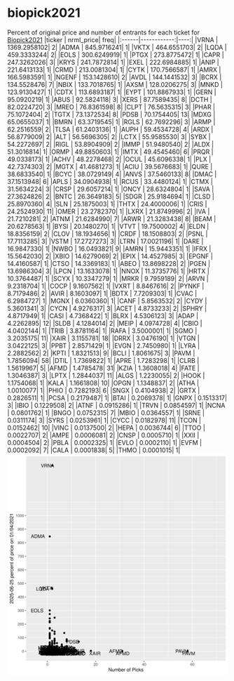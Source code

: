 # biopick2021
Percent of original price and number of entrants for each ticket for [Biopick2021](https://twitter.com/hashtag/Biopick2021)
|ticker |   nrml_price| freq|
|:------|------------:|----:|
|VRNA   | 1369.2958102|    2|
|ADMA   |  845.9716241|    1|
|VKTX   |  464.6551703|    2|
|LQDA   |  459.3333244|    2|
|EOLS   |  300.6249919|    1|
|PTGX   |  273.8775472|    1|
|CAPR   |  247.3262026|    3|
|KRYS   |  241.7872814|    1|
|EXEL   |  222.6984885|    1|
|ANIP   |  221.6413133|    1|
|CRMD   |  213.0081304|    1|
|CYTK   |  170.7566587|    1|
|AMRX   |  166.5983591|    1|
|NGENF  |  153.1428610|    2|
|AVDL   |  144.1441532|    3|
|BCRX   |  134.5528476|    7|
|NBIX   |  133.7018765|    1|
|AXSM   |  128.0206275|    3|
|MNKD   |  123.9130427|    1|
|CDTX   |  113.6893187|    1|
|EYPT   |  101.8867933|    1|
|GERN   |   95.0920219|    1|
|ABUS   |   92.5824118|    3|
|XERS   |   87.7589435|    8|
|DCTH   |   82.0224720|    3|
|MREO   |   76.8361598|    8|
|CLPT   |   76.5635315|    3|
|PHAR   |   75.1072404|    2|
|TGTX   |   73.1372534|    8|
|PDSB   |   70.1754405|   13|
|MDXG   |   65.0655037|    1|
|BMRN   |   63.3719545|    1|
|RGLS   |   62.7692296|    3|
|ARMP   |   62.2516559|    2|
|TLSA   |   61.2403136|    1|
|AUPH   |   59.4534728|    4|
|ARDX   |   56.8779009|    2|
|ALT    |   56.5696305|    2|
|LCTX   |   55.9585530|    3|
|SYBX   |   54.2272697|    2|
|RIGL   |   53.8904909|    2|
|IMMP   |   51.9480540|    2|
|ALDX   |   51.3016814|    1|
|ORMP   |   49.8850603|    1|
|IMTX   |   49.4545460|    6|
|PRQR   |   49.0338173|    1|
|ACHV   |   48.2278468|    2|
|OCUL   |   45.6096338|    1|
|PLX    |   42.7374303|    2|
|MGTX   |   41.4681273|    1|
|ACIU   |   39.5676683|    1|
|QURE   |   38.6833540|    1|
|BCYC   |   38.0729149|    4|
|ANVS   |   37.5460133|    8|
|DMAC   |   37.1513948|    6|
|APLS   |   34.0904938|    1|
|RCUS   |   33.4480124|    1|
|CTMX   |   31.5634224|    3|
|CRSP   |   29.6057214|    1|
|ONCY   |   28.6324804|    1|
|SAVA   |   27.3624826|    2|
|BNTC   |   26.3649183|    5|
|SDGR   |   25.9184694|    1|
|CLSD   |   25.8970360|    4|
|SLN    |   25.1875003|    1|
|THTX   |   24.4000006|    1|
|CRIS   |   24.2524930|   11|
|OMER   |   23.2782370|    1|
|LXRX   |   21.8749996|    2|
|IVA    |   21.7210281|    2|
|ATNM   |   21.6284990|    7|
|ARWR   |   21.3283438|    8|
|BEAM   |   20.6278563|    1|
|BYSI   |   20.1480270|    1|
|VTVT   |   19.7500002|    4|
|ELDN   |   18.8356159|    2|
|CLOV   |   18.1934656|    1|
|CRDF   |   18.1508803|    2|
|PSNL   |   17.7113285|    3|
|VSTM   |   17.2727273|    3|
|LTRN   |   17.0021196|    1|
|DARE   |   16.9847330|    1|
|NWBO   |   16.0493821|    9|
|AMRN   |   15.9443351|    1|
|IFRX   |   15.5642030|    2|
|XBIO   |   14.6279069|    2|
|EPIX   |   14.4527985|    3|
|EPGNF  |   14.4160587|    1|
|CTSO   |   14.3369183|    1|
|ABEO   |   13.8698228|    2|
|PGEN   |   13.6986304|    3|
|LPCN   |   13.1633078|    1|
|NNOX   |   11.3735776|    1|
|HRTX   |   10.3764487|    1|
|SCYX   |   10.3347279|    1|
|MRKR   |    9.7959189|    2|
|ARVN   |    9.2318704|    1|
|COCP   |    9.1607562|    1|
|VXRT   |    8.8467616|    2|
|PYNKF  |    8.7179486|    2|
|AVIR   |    8.1603097|    1|
|BDTX   |    7.7209303|    1|
|CVAC   |    6.2984727|    1|
|MGNX   |    6.0360360|    1|
|CANF   |    5.8563532|    2|
|CYDY   |    5.3601341|    3|
|CYCN   |    4.9276317|    3|
|ACET   |    4.8733233|    2|
|SPHRY  |    4.8717949|    1|
|CASI   |    4.7368422|    1|
|BLRX   |    4.5306123|    3|
|ADAP   |    4.2262895|   12|
|SLDB   |    4.1284014|    2|
|MEIP   |    4.0974728|    4|
|CBIO   |    4.0402144|    1|
|TRIB   |    3.8781164|    1|
|RAFA   |    3.5000001|    1|
|SGMO   |    3.2035175|   11|
|XAIR   |    3.1155781|   18|
|DRRX   |    3.0476190|    1|
|VTGN   |    3.0422125|    3|
|PPBT   |    2.8571429|    1|
|EVGN   |    2.7450980|    1|
|LYRA   |    2.2882562|    2|
|KPTI   |    1.8321513|    9|
|BCLI   |    1.8061675|    3|
|PAVM   |    1.7856094|   58|
|DTIL   |    1.7369822|    1|
|APRE   |    1.7283298|    1|
|CLRB   |    1.5619967|    5|
|AFMD   |    1.4785478|   31|
|KZIA   |    1.3608018|    4|
|FATE   |    1.3046387|    3|
|LPTX   |    1.2844037|   11|
|ALGS   |    1.2230055|    2|
|HOOK   |    1.1754068|    1|
|KALA   |    1.1661808|   10|
|OPGN   |    1.1348837|    2|
|ATHA   |    1.0010077|    1|
|PHIO   |    0.7282193|    6|
|SNGX   |    0.4104938|    2|
|GRTX   |    0.2826511|    1|
|PCSA   |    0.2179487|    1|
|BTAI   |    0.2069378|    1|
|GNPX   |    0.1513317|    3|
|IBIO   |    0.1229508|    2|
|ATNF   |    0.0915286|    1|
|TRVN   |    0.0854597|    1|
|NCNA   |    0.0801762|    1|
|BNGO   |    0.0752315|    7|
|MBIO   |    0.0364557|    1|
|SRNE   |    0.0311174|    3|
|SYRS   |    0.0253961|    1|
|CYCC   |    0.0182978|   11|
|TCON   |    0.0152462|   10|
|VINC   |    0.0137500|    2|
|HEPA   |    0.0036744|    6|
|TTOO   |    0.0022707|    2|
|AMPE   |    0.0006081|    2|
|CNSP   |    0.0005710|    1|
|XXII   |    0.0004504|    2|
|PBLA   |    0.0002325|    1|
|EVLO   |    0.0002110|    1|
|EVFM   |    0.0002092|    7|
|CALA   |    0.0001838|    5|
|THMO   |    0.0001015|    1|
![retvspicks](biopicks.png?raw=true)

